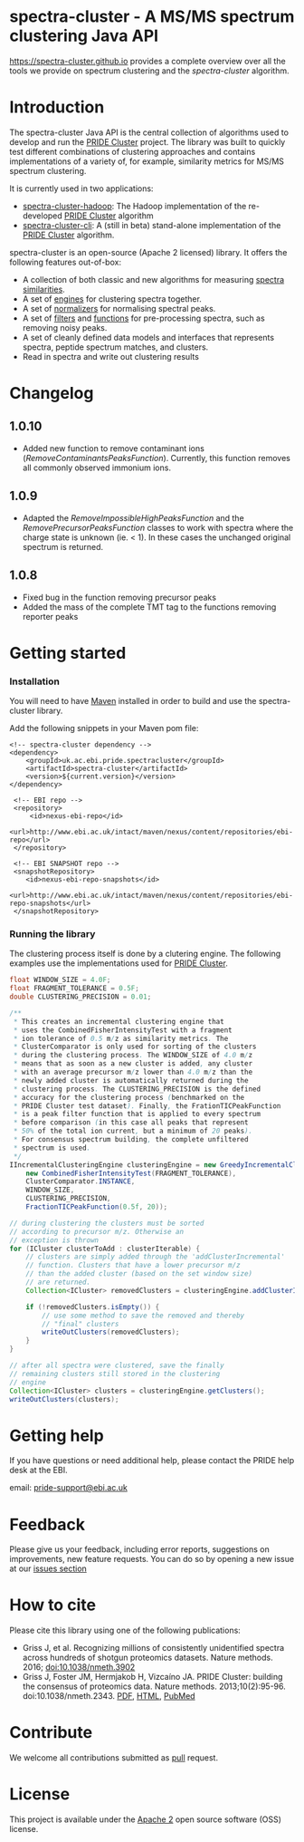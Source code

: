# spectra-cluster - A MS/MS spectrum clustering Java API

https://spectra-cluster.github.io provides a complete overview over
all the tools we provide on spectrum clustering and the *spectra-cluster*
algorithm.

# Introduction
The spectra-cluster Java API is the central collection of algorithms used to develop and run the [PRIDE Cluster](https://www.ebi.ac.uk/pride/cluster) project. The library was built to quickly test different combinations of clustering approaches and contains implementations of a variety of, for example, similarity metrics for MS/MS spectrum clustering.

It is currently used in two applications:

  - [spectra-cluster-hadoop](https://github.com/spectra-cluster/spectra-cluster-hadoop): The Hadoop implementation of the re-developed [PRIDE Cluster](https://www.ebi.ac.uk/pride/cluster) algorithm
  - [spectra-cluster-cli](https://github.com/spectra-cluster/spectra-cluster-cli): A (still in beta) stand-alone implementation of the [PRIDE Cluster](https://www.ebi.ac.uk/pride/cluster) algorithm.

spectra-cluster is an open-source (Apache 2 licensed) library. It offers the following features out-of-box:

  - A collection of both classic and new algorithms for measuring [spectra similarities](https://github.com/spectra-cluster/spectra-cluster/tree/master/src/main/java/uk/ac/ebi/pride/spectracluster/similarity).
  - A set of [engines](https://github.com/spectra-cluster/spectra-cluster/tree/master/src/main/java/uk/ac/ebi/pride/spectracluster/engine) for clustering spectra together.
  - A set of [normalizers](https://github.com/spectra-cluster/spectra-cluster/tree/master/src/main/java/uk/ac/ebi/pride/spectracluster/normalizer) for normalising spectral peaks.
  - A set of [filters](https://github.com/spectra-cluster/spectra-cluster/tree/master/src/main/java/uk/ac/ebi/pride/spectracluster/util/predicate) and [functions](https://github.com/spectra-cluster/spectra-cluster/tree/master/src/main/java/uk/ac/ebi/pride/spectracluster/util/function) for pre-processing spectra, such as removing noisy peaks.
  - A set of cleanly defined data models and interfaces that represents spectra, peptide spectrum matches, and clusters.
  - Read in spectra and write out clustering results

# Changelog

## 1.0.10

* Added new function to remove contaminant ions (*RemoveContaminantsPeaksFunction*). Currently,
  this function removes all commonly observed immonium ions.

## 1.0.9

* Adapted the *RemoveImpossibleHighPeaksFunction* and the *RemovePrecursorPeaksFunction*
  classes to work with spectra where the charge state is unknown (ie. < 1). In these cases
  the unchanged original spectrum is returned.

## 1.0.8

* Fixed bug in the function removing precursor peaks
* Added the mass of the complete TMT tag to the functions removing reporter peaks

# Getting started

### Installation
You will need to have [Maven](http://maven.apache.org/) installed in order to build and use the spectra-cluster library.

Add the following snippets in your Maven pom file:

```maven
<!-- spectra-cluster dependency -->
<dependency>
    <groupId>uk.ac.ebi.pride.spectracluster</groupId>
    <artifactId>spectra-cluster</artifactId>
    <version>${current.version}</version>
</dependency>
```

```maven
 <!-- EBI repo -->
 <repository>
     <id>nexus-ebi-repo</id>
     <url>http://www.ebi.ac.uk/intact/maven/nexus/content/repositories/ebi-repo</url>
 </repository>

 <!-- EBI SNAPSHOT repo -->
 <snapshotRepository>
    <id>nexus-ebi-repo-snapshots</id>
    <url>http://www.ebi.ac.uk/intact/maven/nexus/content/repositories/ebi-repo-snapshots</url>
 </snapshotRepository>
```

### Running the library
The clustering process itself is done by a clutering engine. The following examples use the implementations used for [PRIDE Cluster](https://www.ebi.ac.uk/pride/cluster).

```Java
float WINDOW_SIZE = 4.0F;
float FRAGMENT_TOLERANCE = 0.5F;
double CLUSTERING_PRECISION = 0.01;

/**
 * This creates an incremental clustering engine that
 * uses the CombinedFisherIntensityTest with a fragment
 * ion tolerance of 0.5 m/z as similarity metrics. The
 * ClusterComparator is only used for sorting of the clusters
 * during the clustering process. The WINDOW_SIZE of 4.0 m/z
 * means that as soon as a new cluster is added, any cluster
 * with an average precursor m/z lower than 4.0 m/z than the
 * newly added cluster is automatically returned during the
 * clustering process. The CLUSTERING_PRECISION is the defined
 * accuracy for the clustering process (benchmarked on the
 * PRIDE Cluster test dataset). Finally, the FrationTICPeakFunction
 * is a peak filter function that is applied to every spectrum
 * before comparison (in this case all peaks that represent
 * 50% of the total ion current, but a minimum of 20 peaks).
 * For consensus spectrum building, the complete unfiltered
 * spectrum is used.
 */
IIncrementalClusteringEngine clusteringEngine = new GreedyIncrementalClusteringEngine(
    new CombinedFisherIntensityTest(FRAGMENT_TOLERANCE),
    ClusterComparator.INSTANCE,
    WINDOW_SIZE,
    CLUSTERING_PRECISION,
    FractionTICPeakFunction(0.5f, 20));

// during clustering the clusters must be sorted
// according to precursor m/z. Otherwise an
// exception is thrown
for (ICluster clusterToAdd : clusterIterable) {
    // clusters are simply added through the 'addClusterIncremental'
    // function. Clusters that have a lower precursor m/z
    // than the added cluster (based on the set window size)
    // are returned.
    Collection<ICluster> removedClusters = clusteringEngine.addClusterIncremental(clusterToAdd);

    if (!removedClusters.isEmpty()) {
        // use some method to save the removed and thereby
        // "final" clusters
        writeOutClusters(removedClusters);
    }
}

// after all spectra were clustered, save the finally
// remaining clusters still stored in the clustering 
// engine
Collection<ICluster> clusters = clusteringEngine.getClusters();
writeOutClusters(clusters);
```
# Getting help
If you have questions or need additional help, please contact the PRIDE help desk at the EBI.

email: pride-support@ebi.ac.uk

# Feedback
Please give us your feedback, including error reports, suggestions on improvements, new feature requests. You can do so by opening a new issue at our [issues section](https://github.com/spectra-cluster/spectra-cluster/issues) 

# How to cite
Please cite this library using one of the following publications:
- Griss J, et al. Recognizing millions of consistently unidentified spectra across hundreds of shotgun proteomics datasets. Nature methods. 2016; [doi:10.1038/nmeth.3902](http://rdcu.be/i1Sa)
- Griss J, Foster JM, Hermjakob H, Vizcaíno JA. PRIDE Cluster: building the consensus of proteomics data. Nature methods. 2013;10(2):95-96. doi:10.1038/nmeth.2343. [PDF](http://www.nature.com/nmeth/journal/v10/n2/pdf/nmeth.2343.pdf),  [HTML](http://www.nature.com/nmeth/journal/v10/n2/full/nmeth.2343.html),  [PubMed](http://www.ncbi.nlm.nih.gov/pmc/articles/PMC3667236/)

# Contribute
We welcome all contributions submitted as [pull](https://help.github.com/articles/using-pull-requests/) request.

# License
This project is available under the [Apache 2](http://www.apache.org/licenses/LICENSE-2.0.html) open source software (OSS) license.
